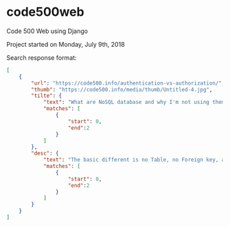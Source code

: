 # code500web
Code 500 Web using Django

Project started on Monday, July 9th, 2018

Search response format:

```json
[
	{
		"url": "https://code500.info/authentication-vs-authorization/",
		"thumb": "https://code500.info/media/thumb/Untitled-4.jpg",
		"tilte": {
			"text": "What are NoSQL database and why I'm not using them",
			"matches": [
				{
					"start": 0,
					"end":2
				}
			]
		},
		"desc": {
			"text": "The basic different is no Table, no Foreign key, and no SQL query. Each NoSQL implement a different way to keep there data consistent and accessible. Below are some tips",
			"matches": [
				{
					"start": 0,
					"end":2
				}
			]
		}
	}
]
```
